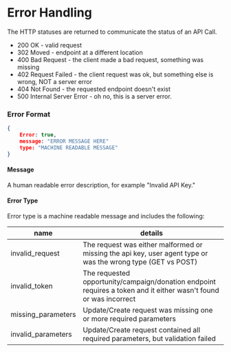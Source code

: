 # Error Handling

The HTTP statuses are returned to communicate the status of an API Call.

- 200 OK - valid request
- 302 Moved - endpoint at a different location
- 400 Bad Request - the client made a bad request, something was missing
- 402 Request Failed - the client request was ok, but something else is wrong, NOT a server error
- 404 Not Found - the requested endpoint doesn't exist
- 500 Internal Server Error - oh no, this is a server error.

### Error Format
```json
{
	Error: true,
	message: "ERROR MESSAGE HERE"
	type: "MACHINE READABLE MESSAGE"
}
```
#### Message
A human readable error description, for example "Invalid API Key."


#### Error Type
Error type is a machine readable message and includes the following:

name | details
------- | -----
invalid_request | The request was either malformed or missing the api key, user agent type or was the wrong type (GET vs POST)
invalid_token | The requested opportunity/campaign/donation endpoint requires a token and it either wasn't found or was incorrect
missing_parameters | Update/Create request was missing one or more required parameters
invalid_parameters | Update/Create request contained all required parameters, but validation failed
